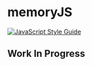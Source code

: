 # memoryJS

[![JavaScript Style Guide](https://cdn.rawgit.com/standard/standard/master/badge.svg)](https://github.com/standard/standard)

## Work In Progress
